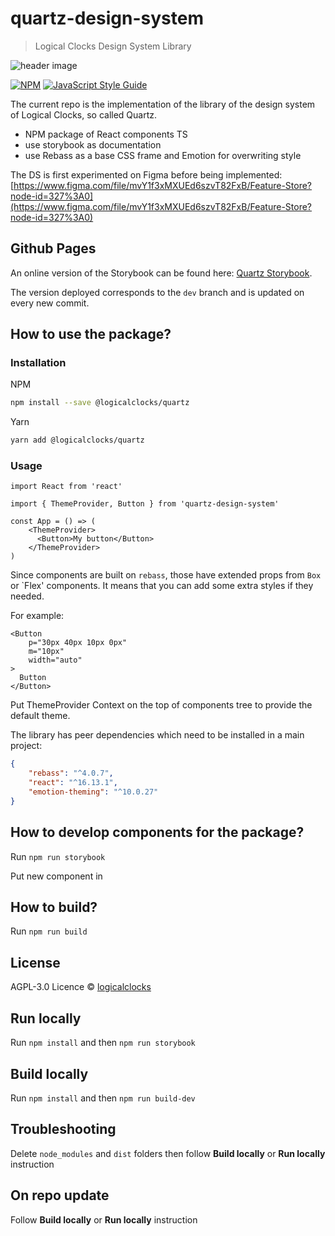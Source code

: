 # quartz-design-system

> Logical Clocks Design System Library

![header image](https://uploads-ssl.webflow.com/5e6f7cd3ee7f51d539a4da0b/5f58c6619b7b20b02e88b0d9_quartz.jpg)

[![NPM](https://img.shields.io/npm/v/@logicalclocks/quartz.svg)](https://www.npmjs.com/package/@logicalclocks/quartz) [![JavaScript Style Guide](https://img.shields.io/badge/code_style-standard-brightgreen.svg)](https://standardjs.com)

The current repo is the implementation of the library of the design system of Logical Clocks, so called Quartz.

- NPM package of React components TS
- use storybook as documentation
- use Rebass as a base CSS frame and Emotion for overwriting style

The DS is first experimented on Figma before being implemented:
[https://www.figma.com/file/mvY1f3xMXUEd6szvT82FxB/Feature-Store?node-id=327%3A0](https://www.figma.com/file/mvY1f3xMXUEd6szvT82FxB/Feature-Store?node-id=327%3A0)


## Github Pages

An online version of the Storybook can be found here: [Quartz Storybook](https://logicalclocks.github.io/quartz).

The version deployed corresponds to the `dev` branch and is updated on every new commit. 

## How to use the package?

### Installation

NPM
```bash
npm install --save @logicalclocks/quartz
```

Yarn
```bash
yarn add @logicalclocks/quartz
```

### Usage

```tsx
import React from 'react'

import { ThemeProvider, Button } from 'quartz-design-system'

const App = () => (
    <ThemeProvider>
      <Button>My button</Button>
    </ThemeProvider>
)
```

Since components are built on `rebass`, those have extended props from `Box` or `Flex' components.
It means that you can add some extra styles if they needed.

For example:
```tsx
<Button
    p="30px 40px 10px 0px"
    m="10px"
    width="auto"
>
  Button
</Button>
```

Put ThemeProvider Context on the top of components tree to provide the default theme.

The library has peer dependencies which need to be installed in a main project:
```json
{
    "rebass": "^4.0.7",
    "react": "^16.13.1",
    "emotion-theming": "^10.0.27"
}
```

## How to develop components for the package?

Run `npm run storybook`

Put new component in

## How to build?

Run `npm run build`


## License

AGPL-3.0 Licence  © [logicalclocks](https://github.com/logicalclocks)

## Run locally

Run `npm install` and then `npm run storybook`

## Build locally

Run `npm install` and then `npm run build-dev`

## Troubleshooting

Delete `node_modules` and `dist` folders then follow **Build locally** or **Run locally** instruction

## On repo update

Follow **Build locally** or **Run locally** instruction
